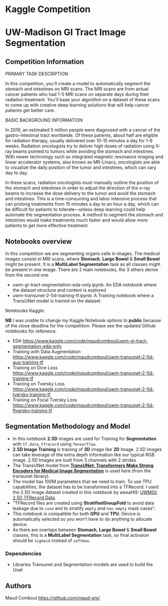 # Kaggle Competition
# UW-Madison GI Tract Image Segmentation


## Competition Information

PRIMARY TASK DESCRIPTION

In this competition, you’ll create a model to automatically segment the stomach and intestines on MRI scans. The MRI scans are from actual cancer patients who had 1-5 MRI scans on separate days during their radiation treatment. You'll base your algorithm on a dataset of these scans to come up with creative deep learning solutions that will help cancer patients get better care.


BASIC BACKGROUND INFORMATION

In 2019, an estimated 5 million people were diagnosed with a cancer of the gastro-intestinal tract worldwide. Of these patients, about half are eligible for radiation therapy, usually delivered over 10-15 minutes a day for 1-6 weeks. Radiation oncologists try to deliver high doses of radiation using X-ray beams pointed to tumors while avoiding the stomach and intestines. With newer technology such as integrated magnetic resonance imaging and linear accelerator systems, also known as MR-Linacs, oncologists are able to visualize the daily position of the tumor and intestines, which can vary day to day.

In these scans, radiation oncologists must manually outline the position of the stomach and intestines in order to adjust the direction of the x-ray beams to increase the dose delivery to the tumor and avoid the stomach and intestines. This is a time-consuming and labor intensive process that can prolong treatments from 15 minutes a day to an hour a day, which can be difficult for patients to tolerate—unless deep learning could help automate the segmentation process. A method to segment the stomach and intestines would make treatments much faster and would allow more patients to get more effective treatment.

## Notebooks overview

In this competition we are segmenting organs cells in images. The medical images consist in MRI scans, where **Stomach**, **Large Bowel** & **Small Bowel** might be present. It is a **MultiLabel Segmentation** task as all classes might be present in one image.
There are 2 main notebooks, the 3 others derive from the second one
* uwm-gi-tract-segmentation-eda-only.ipynb: An EDA notebook where the dataset structure and content is explored
* uwm-transunet-2-5d-training-tf.ipynb: A Training notebook where a TransUNet model is trained on the dataset

Notebooks Kaggle:

**NB** I was unable to change my Kaggle Notebook options to **public** because of the close deadline for the competition. Please see the updated Github notebooks for reference.

* EDA https://www.kaggle.com/code/maudcomboul/uwm-gi-tract-segmentation-eda-only
* Training with Data Augmentation https://www.kaggle.com/code/maudcomboul/uwm-transunet-2-5d-aug-training-tf
* Training on Dice Loss https://www.kaggle.com/code/maudcomboul/uwm-transunet-2-5d-training-tf
* Training on Tversky Loss https://www.kaggle.com/code/maudcomboul/uwm-transunet-2-5d-tversky-training-tf
* Training on Focal Tversky Loss https://www.kaggle.com/code/maudcomboul/uwm-transunet-2-5d-ftversky-training-tf


## Segmentation Methodology and Model
* In this notebook **2.5D** images are used for Training for **Segmentation** with `tf.data`, `tfrecord` using `Tensorflow`.  
* **2.5D Image Training** is training of **3D** image like **2D** Image. 2.5D images can take leverage of the extra depth information like our typical RGB image. 2.5D Images are built from 3 channels with 2 strides 
* The TransUNet model from **[TransUNet: Transformers Make Strong Encoders for Medical Image Segmentation](https://arxiv.org/pdf/2102.04306.pdf)** is used here (from the transunet library).
* The model has 100M parameters that we need to train. To use TPU capabilities, the dataset has to be transformed into a TFRecord. I used the 2.5D image dataset created in this notebook by awsaf49: [UWMGI: 2.5D TFRecord Data](https://www.kaggle.com/code/awsaf49/uwmgi-2-5d-tfrecord-data).
* "TFRecord files are created using **StratifiedGroupFold** to avoid data leakage due to `case` and to stratify `empty` and `non-empty` mask cases".
* This notebook is compatible for both **GPU** and **TPU**. Device is automatically selected so you won't have to do anything to allocate device.
* As there are overlaps between **Stomach**, **Large Bowel** & **Small Bowel** classes, this is a **MultiLabel Segmentation** task, so final activaion should be `sigmoid` instead of `softmax`.


### Dependencies

* Libraries Transunet and Segmentation-models are used to build the Unet


## Authors

Maud Comboul
https://github.com/maud-em/
